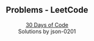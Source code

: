 <h2 align="center">Problems - LeetCode</h2>

<p align="center">
  <a href="https://leetcode.com/problemset/all/" target="_blank">30 Days of Code</a><br>
  Solutions by json-0201
</p>
